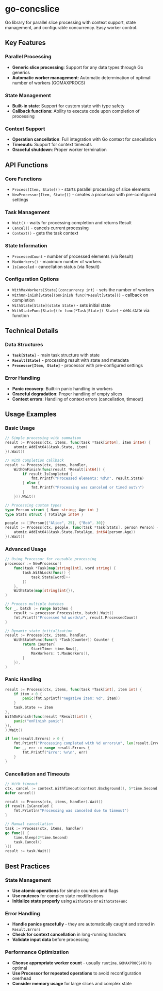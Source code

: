 # go-concslice
Go library for parallel slice processing with context support, state management, and configurable concurrency. Easy worker control.

## Key Features

### Parallel Processing
- **Generic slice processing**: Support for any data types through Go generics
- **Automatic worker management**: Automatic determination of optimal number of workers (GOMAXPROCS)

### State Management
- **Built-in state**: Support for custom state with type safety
- **Callback functions**: Ability to execute code upon completion of processing

### Context Support
- **Operation cancellation**: Full integration with Go context for cancellation
- **Timeouts**: Support for context timeouts
- **Graceful shutdown**: Proper worker termination

## API Functions

### Core Functions
- `Process[Item, State]()` - starts parallel processing of slice elements
- `NewProcessor[Item, State]()` - creates a processor with pre-configured settings

### Task Management
- `Wait()` - waits for processing completion and returns Result
- `Cancel()` - cancels current processing
- `Context()` - gets the task context

### State Information
- `ProcessedCount` - number of processed elements (via Result)
- `MaxWorkers()` - maximum number of workers
- `IsCanceled` - cancellation status (via Result)

### Configuration Options
- `WithMaxWorkers[State](concurrency int)` - sets the number of workers
- `WithOnFinish[State](onFinish func(*Result[State]))` - callback on completion
- `WithState[State](state State)` - sets initial state
- `WithStateFunc[State](fn func(*Task[State]) State)` - sets state via function

## Technical Details

### Data Structures
- **`Task[State]`** - main task structure with state
- **`Result[State]`** - processing result with state and metadata
- **`Processor[Item, State]`** - processor with pre-configured settings

### Error Handling
- **Panic recovery**: Built-in panic handling in workers
- **Graceful degradation**: Proper handling of empty slices
- **Context errors**: Handling of context errors (cancellation, timeout)


## Usage Examples

### Basic Usage

```go
// Simple processing with summation
result := Process(ctx, items, func(task *Task[int64], item int64) {
    atomic.AddInt64(&task.State, item)
}).Wait()

// With completion callback
result := Process(ctx, items, handler, 
    WithOnFinish(func(result *Result[int64]) {
        if result.IsCompleted {
            fmt.Printf("Processed elements: %d\n", result.State)
        } else {
            fmt.Printf("Processing was canceled or timed out\n")
        }
    })).Wait()

// Processing custom types
type Person struct { Name string; Age int }
type Stats struct { TotalAge int64 }

people := []Person{{"Alice", 25}, {"Bob", 30}}
result := Process(ctx, people, func(task *Task[Stats], person Person) {
    atomic.AddInt64(&task.State.TotalAge, int64(person.Age))
}).Wait()
```

### Advanced Usage

```go
// Using Processor for reusable processing
processor := NewProcessor(
    func(task *Task[map[string]int], word string) {
        task.WithLock(func() {
            task.State[word]++
        })
    },
    WithState(map[string]int{}),
)

// Process multiple batches
for _, batch := range batches {
    result := processor.Process(ctx, batch).Wait()
    fmt.Printf("Processed %d words\n", result.ProcessedCount)
}

// Dynamic state initialization
result := Process(ctx, items, handler,
    WithStateFunc(func(t *Task[Counter]) Counter {
        return Counter{
            StartTime: time.Now(),
            MaxWorkers: t.MaxWorkers(),
        }
    }),
)
```

### Panic Handling

```go
result := Process(ctx, items, func(task *Task[int], item int) {
    if item < 0 {
        panic(fmt.Sprintf("negative item: %d", item))
    }
    task.State += item
},
WithOnFinish(func(result *Result[int]) {
    panic("onFinish panic")
}),
).Wait()

if len(result.Errors) > 0 {
    fmt.Printf("Processing completed with %d errors\n", len(result.Errors))
    for _, err := range result.Errors {
        fmt.Printf("Error: %v\n", err)
    }
}
```

### Cancellation and Timeouts

```go
// With timeout
ctx, cancel := context.WithTimeout(context.Background(), 5*time.Second)
defer cancel()

result := Process(ctx, items, handler).Wait()
if result.IsCanceled {
    fmt.Println("Processing was canceled due to timeout")
}

// Manual cancellation
task := Process(ctx, items, handler)
go func() {
    time.Sleep(2*time.Second)
    task.Cancel()
}()
result := task.Wait()
```

## Best Practices

### State Management
- **Use atomic operations** for simple counters and flags
- **Use mutexes** for complex state modifications
- **Initialize state properly** using `WithState` or `WithStateFunc`

### Error Handling
- **Handle panics gracefully** - they are automatically caught and stored in `Result.Errors`
- **Check for context cancellation** in long-running handlers
- **Validate input data** before processing

### Performance Optimization
- **Choose appropriate worker count** - usually `runtime.GOMAXPROCS(0)` is optimal
- **Use Processor for repeated operations** to avoid reconfiguration overhead
- **Consider memory usage** for large slices and complex state